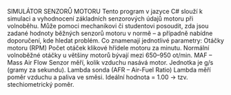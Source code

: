 SIMULÁTOR SENZORŮ MOTORU 
Tento program v jazyce C# slouží k simulaci a vyhodnocení základních senzorových údajů motoru při volnoběhu. Může pomoci mechanikovi či studentovi posoudit, zda jsou zadané hodnoty běžných senzorů motoru v normě – a případně nabídne doporučení, kde hledat problém. 
Co znamenají jednotlivé parametry: 
Otáčky motoru (RPM)
Počet otáček klikové hřídele motoru za minutu.
Normální volnoběžné otáčky u většiny motorů bývají mezi 650–950 ot/min. 
MAF – Mass Air Flow
Senzor měří, kolik vzduchu nasává motor. Jednotka je g/s (gramy za sekundu).
Lambda sonda (AFR – Air-Fuel Ratio)
Lambda měří poměr vzduchu a paliva ve směsi.
Ideální hodnota = 1.00 → tzv. stechiometrický poměr.
